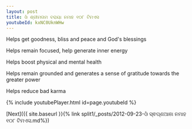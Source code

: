 ```yaml
---
layout: post
title: ଓଁ ଶ୍ରୀମତାମ ବରାୟା ନମାହ ୧୦୮ ଟିମଏସ
youtubeId: kxNC0UknWHw
---
```

 
 
Helps get goodness, bliss and peace and God's blessings
 
Helps remain focused, help generate inner energy 
 
Helps boost physical and mental health 
 
Helps remain grounded and generates a sense of gratitude towards the greater power 
 
Helps reduce bad karma
 
 
 
 


{% include youtubePlayer.html id=page.youtubeId %}
 
[Next]({{ site.baseurl }}{% link  split1/_posts/2012-09-23-ଓଁ ସ୍ଵପ୍ଣଆଞା ନମାହ ୧୦୮ ଟିମଏସ.md%})
 
